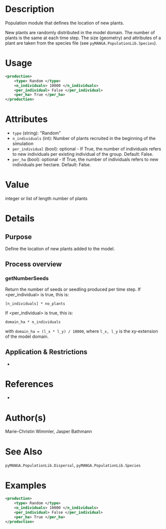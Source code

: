 # Description

Population module that defines the location of new plants.

New plants are randomly distributed in the model domain.
The number of plants is the same at each time step.
The size (geometry) and attributes of a plant are taken from the species file (see ``pyMANGA.PopulationLib.Species``).

# Usage

```xml
<production>
    <type> Random </type>
    <n_individuals> 10000 </n_individuals>
    <per_individual> False </per_individual>
    <per_ha> True </per_ha>
</production>
```

# Attributes

- ``type`` (string): "Random"
- ``n_individuals`` (int): Number of plants recruited in the beginning of the simulation
- ``per_individual`` (bool): optional - If True, the number of individuals refers to new individuals per existing individual of the group. Default: False.
- ``per_ha`` (bool): optional - If True, the number of individuals refers to new individuals per hectare. Default: False.

# Value

integer or list of length number of plants

# Details
## Purpose

Define the location of new plants added to the model.

## Process overview
### getNumberSeeds

Return the number of seeds or seedling produced per time step.
If <per_individual> is true, this is:

``[n_individuals] * no_plants``

If <per_individual> is true, this is:

``
domain_ha * n_individuals
`` 

with ``domain_ha = (l_x * l_y) / 10000``,
where ``l_x, l_y`` is the xy-extension of the model domain.

## Application & Restrictions

-

# References

-

# Author(s)

Marie-Christin Wimmler, Jasper Bathmann


# See Also

``pyMANGA.PopulationLib.Dispersal``,
``pyMANGA.PopulationLib.Species``

# Examples

````xml
<production>
    <type> Random </type>
    <n_individuals> 10000 </n_individuals>
    <per_individual> False </per_individual>
    <per_ha> True </per_ha>
</production>
````


